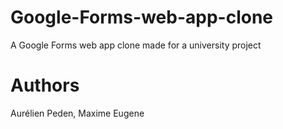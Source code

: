 # Google-Forms-web-app-clone
A Google Forms web app clone made for a university project

# Authors
Aurélien Peden, Maxime Eugene
